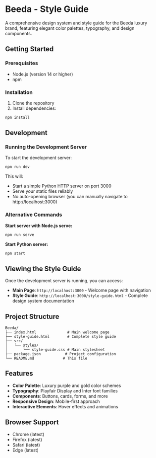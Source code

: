 # Beeda - Style Guide

A comprehensive design system and style guide for the Beeda luxury brand, featuring elegant color palettes, typography, and design components.

## Getting Started

### Prerequisites
- Node.js (version 14 or higher)
- npm

### Installation
1. Clone the repository
2. Install dependencies:
```bash
npm install
```

## Development

### Running the Development Server
To start the development server:

```bash
npm run dev
```

This will:
- Start a simple Python HTTP server on port 3000
- Serve your static files reliably
- No auto-opening browser (you can manually navigate to http://localhost:3000)

### Alternative Commands

**Start server with Node.js serve:**
```bash
npm run serve
```

**Start Python server:**
```bash
npm start
```

## Viewing the Style Guide

Once the development server is running, you can access:

- **Main Page**: `http://localhost:3000` - Welcome page with navigation
- **Style Guide**: `http://localhost:3000/style-guide.html` - Complete design system documentation

## Project Structure

```
Beeda/
├── index.html              # Main welcome page
├── style-guide.html        # Complete style guide
├── src/
│   └── styles/
│       └── style-guide.css # Main stylesheet
├── package.json           # Project configuration
└── README.md             # This file
```

## Features

- **Color Palette**: Luxury purple and gold color schemes
- **Typography**: Playfair Display and Inter font families
- **Components**: Buttons, cards, forms, and more
- **Responsive Design**: Mobile-first approach
- **Interactive Elements**: Hover effects and animations

## Browser Support

- Chrome (latest)
- Firefox (latest)
- Safari (latest)
- Edge (latest)